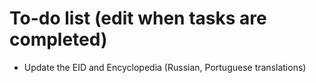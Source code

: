 # To-do list (edit when tasks are completed)
- Update the EID and Encyclopedia (Russian, Portuguese translations)

